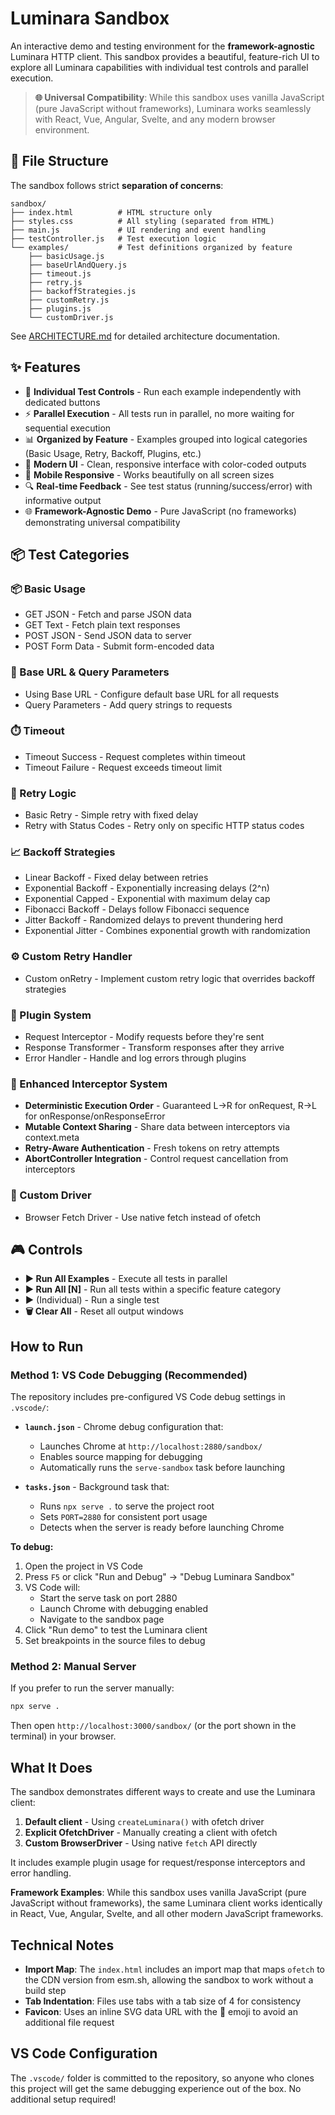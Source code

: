 # Luminara Sandbox

An interactive demo and testing environment for the **framework-agnostic** Luminara HTTP client. This sandbox provides a beautiful, feature-rich UI to explore all Luminara capabilities with individual test controls and parallel execution.

> **🌐 Universal Compatibility**: While this sandbox uses vanilla JavaScript (pure JavaScript without frameworks), Luminara works seamlessly with React, Vue, Angular, Svelte, and any modern browser environment.

## 📁 File Structure

The sandbox follows strict **separation of concerns**:

```
sandbox/
├── index.html          # HTML structure only
├── styles.css          # All styling (separated from HTML)
├── main.js             # UI rendering and event handling
├── testController.js   # Test execution logic
└── examples/           # Test definitions organized by feature
    ├── basicUsage.js
    ├── baseUrlAndQuery.js
    ├── timeout.js
    ├── retry.js
    ├── backoffStrategies.js
    ├── customRetry.js
    ├── plugins.js
    └── customDriver.js
```

See [ARCHITECTURE.md](./ARCHITECTURE.md) for detailed architecture documentation.

## ✨ Features

- 🎯 **Individual Test Controls** - Run each example independently with dedicated buttons
- ⚡ **Parallel Execution** - All tests run in parallel, no more waiting for sequential execution
- 📊 **Organized by Feature** - Examples grouped into logical categories (Basic Usage, Retry, Backoff, Plugins, etc.)
- 🎨 **Modern UI** - Clean, responsive interface with color-coded outputs
- 📱 **Mobile Responsive** - Works beautifully on all screen sizes
- 🔍 **Real-time Feedback** - See test status (running/success/error) with informative output
- 🌐 **Framework-Agnostic Demo** - Pure JavaScript (no frameworks) demonstrating universal compatibility

## 📦 Test Categories

### 📦 Basic Usage
- GET JSON - Fetch and parse JSON data
- GET Text - Fetch plain text responses
- POST JSON - Send JSON data to server
- POST Form Data - Submit form-encoded data

### 🔗 Base URL & Query Parameters
- Using Base URL - Configure default base URL for all requests
- Query Parameters - Add query strings to requests

### ⏱️ Timeout
- Timeout Success - Request completes within timeout
- Timeout Failure - Request exceeds timeout limit

### 🔄 Retry Logic
- Basic Retry - Simple retry with fixed delay
- Retry with Status Codes - Retry only on specific HTTP status codes

### 📈 Backoff Strategies
- Linear Backoff - Fixed delay between retries
- Exponential Backoff - Exponentially increasing delays (2^n)
- Exponential Capped - Exponential with maximum delay cap
- Fibonacci Backoff - Delays follow Fibonacci sequence
- Jitter Backoff - Randomized delays to prevent thundering herd
- Exponential Jitter - Combines exponential growth with randomization

### ⚙️ Custom Retry Handler
- Custom onRetry - Implement custom retry logic that overrides backoff strategies

### 🔌 Plugin System
- Request Interceptor - Modify requests before they're sent
- Response Transformer - Transform responses after they arrive
- Error Handler - Handle and log errors through plugins

### 🚀 Enhanced Interceptor System
- **Deterministic Execution Order** - Guaranteed L→R for onRequest, R→L for onResponse/onResponseError
- **Mutable Context Sharing** - Share data between interceptors via context.meta
- **Retry-Aware Authentication** - Fresh tokens on retry attempts
- **AbortController Integration** - Control request cancellation from interceptors

### 🚗 Custom Driver
- Browser Fetch Driver - Use native fetch instead of ofetch

## 🎮 Controls

- **▶️ Run All Examples** - Execute all tests in parallel
- **▶️ Run All [N]** - Run all tests within a specific feature category
- **▶️** (Individual) - Run a single test
- **🗑️ Clear All** - Reset all output windows

## How to Run

### Method 1: VS Code Debugging (Recommended)

The repository includes pre-configured VS Code debug settings in `.vscode/`:

- **`launch.json`** - Chrome debug configuration that:
  - Launches Chrome at `http://localhost:2880/sandbox/`
  - Enables source mapping for debugging
  - Automatically runs the `serve-sandbox` task before launching

- **`tasks.json`** - Background task that:
  - Runs `npx serve .` to serve the project root
  - Sets `PORT=2880` for consistent port usage
  - Detects when the server is ready before launching Chrome

**To debug:**
1. Open the project in VS Code
2. Press `F5` or click "Run and Debug" → "Debug Luminara Sandbox"
3. VS Code will:
   - Start the serve task on port 2880
   - Launch Chrome with debugging enabled
   - Navigate to the sandbox page
4. Click "Run demo" to test the Luminara client
5. Set breakpoints in the source files to debug

### Method 2: Manual Server

If you prefer to run the server manually:

```bash
npx serve .
```

Then open `http://localhost:3000/sandbox/` (or the port shown in the terminal) in your browser.

## What It Does

The sandbox demonstrates different ways to create and use the Luminara client:

1. **Default client** - Using `createLuminara()` with ofetch driver
2. **Explicit OfetchDriver** - Manually creating a client with ofetch
3. **Custom BrowserDriver** - Using native `fetch` API directly

It includes example plugin usage for request/response interceptors and error handling.

**Framework Examples**: While this sandbox uses vanilla JavaScript (pure JavaScript without frameworks), the same Luminara client works identically in React, Vue, Angular, Svelte, and all other modern JavaScript frameworks.

## Technical Notes

- **Import Map**: The `index.html` includes an import map that maps `ofetch` to the CDN version from esm.sh, allowing the sandbox to work without a build step
- **Tab Indentation**: Files use tabs with a tab size of 4 for consistency
- **Favicon**: Uses an inline SVG data URL with the 🌌 emoji to avoid an additional file request

## VS Code Configuration

The `.vscode/` folder is committed to the repository, so anyone who clones this project will get the same debugging experience out of the box. No additional setup required!

